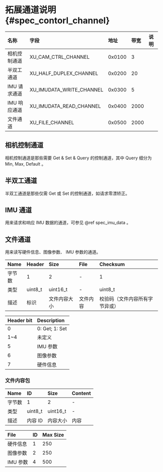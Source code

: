 # 拓展通道说明 {#spec_contorl_channel}

| 名称 | 字段 | 地址 | 带宽 | 说明 |
| :----- | :----- | :----- | :----- | :----- |
| 相机控制通道 | XU_CAM_CTRL_CHANNEL | 0x0100 | 3 | |
| 半双工通道 | XU_HALF_DUPLEX_CHANNEL | 0x0200 | 20 | |
| IMU 请求通道 | XU_IMUDATA_WRITE_CHANNEL | 0x0300 | 5 | |
| IMU 响应通道 | XU_IMUDATA_READ_CHANNEL | 0x0400 | 2000 | |
| 文件通道 | XU_FILE_CHANNEL | 0x0500 | 2000 | |

## 相机控制通道

相机控制通道是那些需要 Get & Set & Query 的控制通道，其中 Query 细分为 Min, Max, Default 。

## 半双工通道

半双工通道是那些仅需 Get 或 Set 的控制通道，如请求零漂矫正。

## IMU 通道

用来请求和响应 IMU 数据的通道，可参见 @ref spec_imu_data 。

## 文件通道

用来读写硬件信息、图像参数、 IMU 参数的通道。

| Name | Header | Size | File | Checksum |
| :--- | :- | :--- | :--- | :-------- |
| 字节数 | 1 | 2 | - | 1 |
| 类型 | uint8_t | uint16_t | - | uint8_t |
| 描述 | 标识 | 文件内容大小 | 文件内容 | 校验码（文件内容所有字节异或） |

| Header bit | Description |
| :--------- | :---------- |
| 0 | 0: Get; 1: Set |
| 1~4 | 未定义 |
| 5 | IMU 参数 |
| 6 | 图像参数 |
| 7 | 硬件信息 |

### 文件内容包

| Name | ID | Size | Content |
| :--- | :- | :--- | :------ |
| 字节数 | 1 | 2 | - |
| 类型 | uint8_t | uint16_t | - |
| 描述 | 内容 ID | 内容大小 | 内容 |

| File | ID | Max Size |
| :--- | :- | :------- |
| 硬件信息 | 1 | 250 |
| 图像参数 | 2 | 250 |
| IMU 参数 | 4 | 500 |
